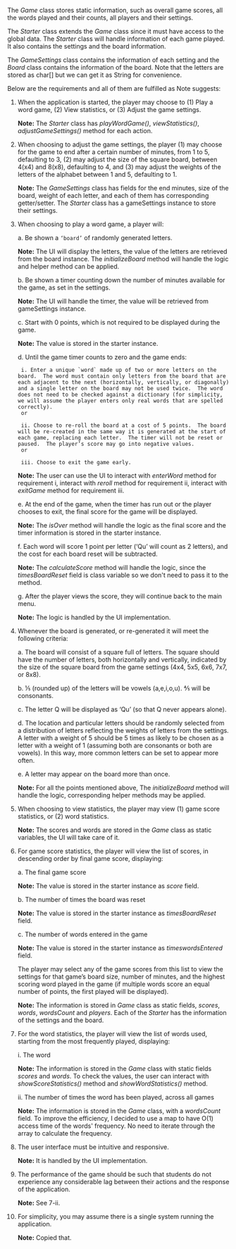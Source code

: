 The *Game* class stores static information, such as overall game scores, all the words played and their counts, all players and their settings. 

The *Starter* class extends the *Game* class since it must have access to the global data. The *Starter* class will handle information of each game played. It also contains the settings and the board information. 

The *GameSettings* class contains the information of each setting and the *Board* class contains the information of the board. Note that the letters are stored as char[] but we can get it as String for convenience.

Below are the requirements and all of them are fulfilled as Note suggests:

1. When the application is started, the player may choose to (1) Play a word game, (2) View statistics, or (3) Adjust the game settings.
   
   **Note:** The *Starter* class has *playWordGame()*, *viewStatistics()*, *adjustGameSettings()* method for each action.
2. When choosing to adjust the game settings, the player (1) may choose for the game to end after a certain number of minutes, from 1 to 5, defaulting to 3, (2) may adjust the size of the square board, between 4(x4) and 8(x8), defaulting to 4, and (3) may adjust the weights of the letters of the alphabet between 1 and 5, defaulting to 1.
   
   **Note:** The *GameSettings* class has fields for the end minutes, size of the board, weight of each letter, and each of them has corresponding getter/setter. The *Starter* class has a gameSettings instance to store their settings.
3. When choosing to play a word game, a player will:
    
    a. Be shown a `‘board’` of randomly generated letters.

    **Note:** The UI will display the letters, the value of the letters are retrieved from the board instance. The *initializeBoard* method will handle the logic and helper method can be applied.
    
    b. Be shown a timer counting down the number of minutes available for the game, as set in the settings.

    **Note:** The UI will handle the timer, the value will be retrieved from gameSettings instance.
    
    c. Start with 0 points, which is not required to be displayed during the game.

    **Note:** The value is stored in the starter instance.

    d. Until the game timer counts to zero and the game ends:

        i. Enter a unique `word` made up of two or more letters on the board.  The word must contain only letters from the board that are each adjacent to the next (horizontally, vertically, or diagonally) and a single letter on the board may not be used twice.  The word does not need to be checked against a dictionary (for simplicity, we will assume the player enters only real words that are spelled correctly).
        or

        ii. Choose to re-roll the board at a cost of 5 points.  The board will be re-created in the same way it is generated at the start of each game, replacing each letter.  The timer will not be reset or paused.  The player’s score may go into negative values.
        or
        
        iii. Choose to exit the game early.

    **Note:** The user can use the UI to interact with *enterWord* method for requirement i, interact with *reroll* method for requirement ii, interact with *exitGame* method for requirement iii.

    e. At the end of the game, when the timer has run out or the player chooses to exit, the final score for the game will be displayed.
    
    **Note:** The *isOver* method will handle the logic as the final score and the timer information is stored in the starter instance.

    f. Each word will score 1 point per letter (‘Qu’ will count as 2 letters), and the cost for each board reset will be subtracted.
    
    **Note:** The *calculateScore* method will handle the logic, since the *timesBoardReset* field is class variable so we don't need to pass it to the method.

    g. After the player views the score, they will continue back to the main menu.

    **Note:** The logic is handled by the UI implementation.

4. Whenever the board is generated, or re-generated it will meet the following criteria:
    
    a. The board will consist of a square full of letters.  The square should have the number of letters, both horizontally and vertically, indicated by the size of the square board from the game settings (4x4, 5x5, 6x6, 7x7, or 8x8).
    
    b. ⅕ (rounded up) of the letters will be vowels (a,e,i,o,u). ⅘ will be consonants.
    
    c. The letter Q will be displayed as ‘Qu’ (so that Q never appears alone).  
    
    d. The location and particular letters should be randomly selected from a distribution of letters reflecting the weights of letters from the settings.  A letter with a weight of 5 should be 5 times as likely to be chosen as a letter with a weight of 1 (assuming both are consonants or both are vowels).  In this way, more common letters can be set to appear more often.
    
    e. A letter may appear on the board more than once.

    **Note:** For all the points mentioned above, The *initializeBoard* method will handle the logic, corresponding helper methods may be applied.

5. When choosing to view statistics, the player may view (1) game score statistics, or (2) word statistics.
   
    **Note:** The scores and words are stored in the *Game* class as static variables, the UI will take care of it.
    
6. For game score statistics, the player will view the list of scores, in descending order by final game score, displaying:
        
    a. The final game score

    **Note:** The value is stored in the starter instance as *score* field.
    
    b. The number of times the board was reset

    **Note:** The value is stored in the starter instance as *timesBoardReset* field.
    
    c. The number of words entered in the game

    **Note:** The value is stored in the starter instance as *timeswordsEntered* field.
    
    The player may select any of the game scores from this list to view the settings for that game’s board size, number of minutes, and the highest scoring word played in the game (if multiple words score an equal number of points, the first played will be displayed).

    **Note:** The information is stored in *Game* class as static fields, *scores*, *words*, *wordsCount* and *players*. Each of the *Starter* has the information of the settings and the board. 
7. For the word statistics, the player will view the list of words used, starting from the most frequently played, displaying:
        
    i. The word

    **Note:** The information is stored in the *Game* class with static fields *scores* and *words*. To check the values, the user can interact with *showScoreStatistics()* method and *showWordStatistics()* method.
    
    ii. The number of times the word has been played, across all games

    **Note:** The information is stored in the *Game* class, with a *wordsCount* field. To improve the efficiency, I decided to use a map to have O(1) access time of the words' frequency. No need to iterate through the array to calculate the frequency. 
8. The user interface must be intuitive and responsive.
   
    **Note:** It is handled by the UI implementation.

9.  The performance of the game should be such that students do not experience any considerable lag between their actions and the response of the application.
    
    **Note:** See 7-ii.

10. For simplicity, you may assume there is a single system running the application.
    
    **Note:** Copied that.